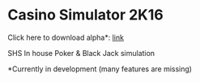 # Casino Simulator 2K16

Click here to download alpha*: [link](https://www.dropbox.com/s/1n295jmruzi1wl4/oker-pay.jar?dl=1)

SHS In house Poker & Black Jack simulation

*Currently in development (many features are missing)


